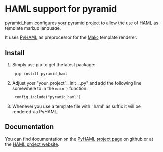# HAML support for pyramid

pyramid\_haml configures your pyramid project to allow the use of [HAML](http://haml-lang.com/) as template markup language.

It uses [PyHAML](http://github.com/mikeboers/PyHAML) as preprocessor for the [Mako](http://www.makotemplates.org/) template renderer.


## Install

1. Simply use pip to get the latest package:

        pip install pyramid_haml

2. Adjust your "your\_project/\_\_init\_\_.py" and add the following line somewhere to in the `main()` function:

        config.include("pyramid_haml")

3. Whenever you use a template file with '.haml' as suffix it will be rendered via PyHAML.

## Documentation

You can find documentation on the [PyHAML project page](http://github.com/mikeboers/PyHAML) on github or at the [HAML project website](http://haml-lang.com/).


